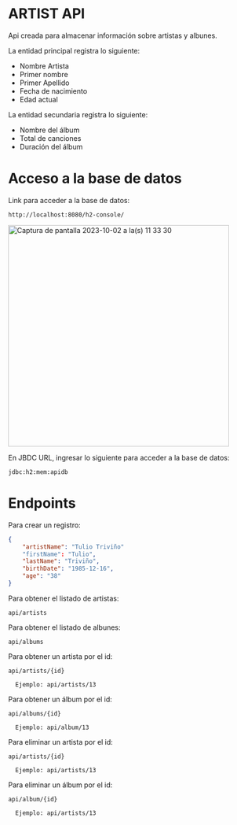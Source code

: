 # ARTIST API

Api creada para almacenar información sobre artistas y albunes.

La entidad principal registra lo siguiente:
- Nombre Artista
- Primer nombre
- Primer Apellido
- Fecha de nacimiento
- Edad actual

La entidad secundaria registra lo siguiente:
- Nombre del álbum
- Total de canciones
- Duración del álbum 

# Acceso a la base de datos

Link para acceder a la base de datos:
```
http://localhost:8080/h2-console/
```
<img width="450" alt="Captura de pantalla 2023-10-02 a la(s) 11 33 30" src="https://github.com/LuisFuentesDev/ApiRest/assets/136398930/90224bcb-3507-4ab4-992a-835ba499a43b">

En JBDC URL, ingresar lo siguiente para acceder a la base de datos:
```
jdbc:h2:mem:apidb
```
# Endpoints
Para crear un registro:

```JSON
{
    "artistName": "Tulio Triviño"
    "firstName": "Tulio",
    "lastName": "Triviño",
    "birthDate": "1985-12-16",
    "age": "38"
}

```
Para obtener el listado de artistas:
```
api/artists
```

Para obtener el listado de albunes:
```
api/albums
```

Para obtener un artista por el id:
```
api/artists/{id}

  Ejemplo: api/artists/13
```
Para obtener un álbum por el id:
```
api/albums/{id}

  Ejemplo: api/album/13
```

Para eliminar un artista por el id:
```
api/artists/{id}

  Ejemplo: api/artists/13
```

Para eliminar un álbum por el id:
```
api/album/{id}

  Ejemplo: api/artists/13
```

